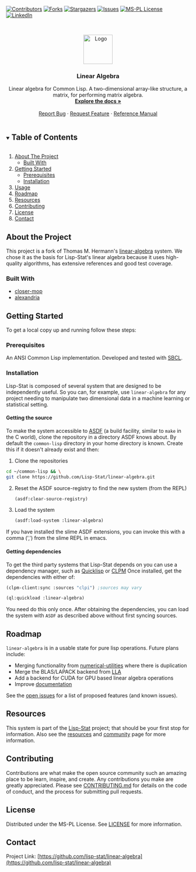
<!-- PROJECT SHIELDS -->

[![Contributors][contributors-shield]][contributors-url]
[![Forks][forks-shield]][forks-url]
[![Stargazers][stars-shield]][stars-url]
[![Issues][issues-shield]][issues-url]
[![MS-PL License][license-shield]][license-url]
[![LinkedIn][linkedin-shield]][linkedin-url]



<!-- PROJECT LOGO -->
<br />
<p align="center">
  <a href="https://github.com/lisp-stat/linear-algebra">
    <img src="https://lisp-stat.dev/images/stats-image.svg" alt="Logo" width="80" height="80">
  </a>

  <h3 align="center">Linear Algebra</h3>

  <p align="center">
  Linear algebra for Common Lisp. A two-dimensional array-like structure, a matrix, for performing matrix algebra.
	<br />
    <a href="https://lisp-stat.dev/docs/manuals/lla/"><strong>Explore the docs »</strong></a>
    <br />
    <br />
    <a href="https://github.com/lisp-stat/linear-algebra/issues">Report Bug</a>
    ·
    <a href="https://github.com/lisp-stat/linear-algebra/issues">Request Feature</a>
    ·
    <a href="https://lisp-stat.github.io/linear-algebra/">Reference Manual</a>
  </p>
</p>



<!-- TABLE OF CONTENTS -->
<details open="open">
  <summary><h2 style="display: inline-block">Table of Contents</h2></summary>
  <ol>
    <li>
      <a href="#about-the-project">About The Project</a>
      <ul>
        <li><a href="#built-with">Built With</a></li>
      </ul>
    </li>
    <li>
      <a href="#getting-started">Getting Started</a>
      <ul>
        <li><a href="#prerequisites">Prerequisites</a></li>
        <li><a href="#installation">Installation</a></li>
      </ul>
    </li>
    <li><a href="#usage">Usage</a></li>
    <li><a href="#roadmap">Roadmap</a></li>
	<li><a href="#resources">Resources</a></li>
    <li><a href="#contributing">Contributing</a></li>
    <li><a href="#license">License</a></li>
    <li><a href="#contact">Contact</a></li>
  </ol>
</details>



<!-- ABOUT THE PROJECT -->
## About the Project

  This project is a fork of Thomas M. Hermann's
  [linear-algebra](https://github.com/OdonataResearchLLC/linear-algebra)
  system.  We chose it as the basis for Lisp-Stat's linear algebra
  because it uses high-quality algorithms, has extensive references
  and good test coverage.

### Built With

* [closer-mop](https://github.com/pcostanza/closer-mop)
* [alexandria](https://gitlab.common-lisp.net/alexandria/alexandria)

<!-- Not yet -->
<!-- * [array-operations](https://github.com/lisp-stat/array-operations) -->
<!-- * [select](https://github.com/lisp-stat/select) -->
<!-- * [let-plus](https://github.com/sharplispers/let-plus) -->
<!-- * [numerical-utilities](https://github.com/lisp-stat/numerical-utilities) -->


<!-- GETTING STARTED -->
## Getting Started

To get a local copy up and running follow these steps:

### Prerequisites

An ANSI Common Lisp implementation. Developed and tested with [SBCL](https://www.sbcl.org/).

### Installation

Lisp-Stat is composed of several system that are designed to be
independently useful.  So you can, for example, use `linear-algebra` for
any project needing to manipulate two dimensional data in a machine
learning or statistical setting.

#### Getting the source

To make the system accessible to [ASDF](https://common-lisp.net/project/asdf/) (a build facility, similar to `make` in the C world), clone the repository in a directory ASDF knows about.  By default the `common-lisp` directory in your home directory is known. Create this if it doesn't already exist and then:

1. Clone the repositories
```sh
cd ~/common-lisp && \
git clone https://github.com/Lisp-Stat/linear-algebra.git
```
2. Reset the ASDF source-registry to find the new system (from the REPL)
   ```lisp
   (asdf:clear-source-registry)
   ```
3. Load the system
   ```lisp
   (asdf:load-system :linear-algebra)
   ```

If you have installed the slime ASDF extensions, you can invoke this
with a comma (',') from the slime REPL in emacs.

#### Getting dependencies

To get the third party systems that Lisp-Stat depends on you can use a dependency manager, such as [Quicklisp](https://www.quicklisp.org/beta/) or [CLPM](https://www.clpm.dev/) Once installed, get the dependencies with either of:

```lisp
(clpm-client:sync :sources "clpi") ;sources may vary
```

```lisp
(ql:quickload :linear-algebra)
```

You need do this only once. After obtaining the dependencies, you can
load the system with `ASDF` as described above without first syncing
sources.

<!-- USAGE EXAMPLES -->
<!-- ## Usage -->

<!-- Create a data frame: -->

<!-- ```lisp -->
<!-- (make-df '(:a :b) '(#(1 2 3) #(10 20 30))) -->

<!-- ``` -->

<!-- For more examples, please refer to the [Documentation](https://lisp-stat.dev/docs/manuals/lla). -->


<!-- ROADMAP -->
## Roadmap

`linear-algebra` is in a usable state for pure lisp operations.  Future plans include:

* Merging functionality from [numerical-utilities](https://github.com/Lisp-Stat/numerical-utilities) where there is duplication
* Merge the BLAS/LAPACK backend from [LLA](https://github.com/Lisp-Stat/lla)
* Add a backend for CUDA for GPU based linear algebra operations
* Improve [documentation](https://lisp-stat.dev/docs/manuals/lla/)

See the [open issues](https://github.com/lisp-stat/linear-algebra/issues) for a list of proposed features (and known issues).

## Resources

This system is part of the [Lisp-Stat](https://lisp-stat.dev/)
project; that should be your first stop for information. Also see the
[resources](https://lisp-stat.dev/resources) and
[community](https://lisp-stat.dev/community) page for more
information.

<!-- CONTRIBUTING -->
## Contributing

Contributions are what make the open source community such an amazing place to be learn, inspire, and create. Any contributions you make are greatly appreciated.  Please see [CONTRIBUTING.md](CONTRIBUTING.md) for details on the code of conduct, and the process for submitting pull requests.

<!-- LICENSE -->
## License

Distributed under the MS-PL License. See [LICENSE](LICENSE) for more information.



<!-- CONTACT -->
## Contact

Project Link: [https://github.com/lisp-stat/linear-algebra](https://github.com/lisp-stat/linear-algebra)



<!-- MARKDOWN LINKS & IMAGES -->
<!-- https://www.markdownguide.org/basic-syntax/#reference-style-links -->
[contributors-shield]: https://img.shields.io/github/contributors/lisp-stat/linear-algebra.svg?style=for-the-badge
[contributors-url]: https://github.com/lisp-stat/linear-algebra/graphs/contributors
[forks-shield]: https://img.shields.io/github/forks/lisp-stat/linear-algebra.svg?style=for-the-badge
[forks-url]: https://github.com/lisp-stat/linear-algebra/network/members
[stars-shield]: https://img.shields.io/github/stars/lisp-stat/linear-algebra.svg?style=for-the-badge
[stars-url]: https://github.com/lisp-stat/linear-algebra/stargazers
[issues-shield]: https://img.shields.io/github/issues/lisp-stat/linear-algebra.svg?style=for-the-badge
[issues-url]: https://github.com/lisp-stat/linear-algebra/issues
[license-shield]: https://img.shields.io/github/license/lisp-stat/linear-algebra.svg?style=for-the-badge
[license-url]: https://github.com/lisp-stat/linear-algebra/blob/master/LICENSE
[linkedin-shield]: https://img.shields.io/badge/-LinkedIn-black.svg?style=for-the-badge&logo=linkedin&colorB=555
[linkedin-url]: https://www.linkedin.com/company/symbolics/
